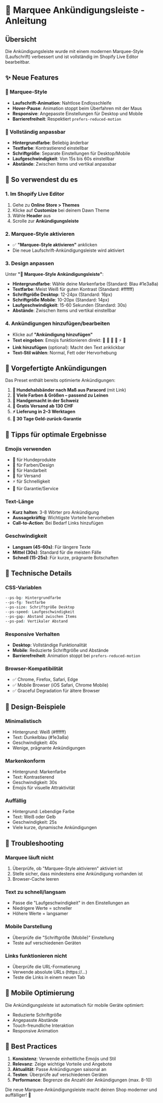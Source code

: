 # 🎨 Marquee Ankündigungsleiste - Anleitung

## Übersicht
Die Ankündigungsleiste wurde mit einem modernen Marquee-Style (Laufschrift) verbessert und ist vollständig im Shopify Live Editor bearbeitbar.

## ✨ Neue Features

### 🎯 Marquee-Style
- **Laufschrift-Animation**: Nahtlose Endlosschleife
- **Hover-Pause**: Animation stoppt beim Überfahren mit der Maus
- **Responsive**: Angepasste Einstellungen für Desktop und Mobile
- **Barrierefreiheit**: Respektiert `prefers-reduced-motion`

### 🎨 Vollständig anpassbar
- **Hintergrundfarbe**: Beliebig änderbar
- **Textfarbe**: Kontrastierend einstellbar
- **Schriftgröße**: Separate Einstellungen für Desktop/Mobile
- **Laufgeschwindigkeit**: Von 15s bis 60s einstellbar
- **Abstände**: Zwischen Items und vertikal anpassbar

## 🚀 So verwendest du es

### 1. Im Shopify Live Editor
1. Gehe zu **Online Store > Themes**
2. Klicke auf **Customize** bei deinem Dawn Theme
3. Wähle **Header** aus
4. Scrolle zur **Ankündigungsleiste**

### 2. Marquee-Style aktivieren
- ✅ **"Marquee-Style aktivieren"** anklicken
- Die neue Laufschrift-Ankündigungsleiste wird aktiviert

### 3. Design anpassen
Unter **"🎨 Marquee-Style Ankündigungsleiste"**:
- **Hintergrundfarbe**: Wähle deine Markenfarbe (Standard: Blau #1e3a8a)
- **Textfarbe**: Meist Weiß für guten Kontrast (Standard: #ffffff)
- **Schriftgröße Desktop**: 12-24px (Standard: 16px)
- **Schriftgröße Mobile**: 10-20px (Standard: 14px)
- **Laufgeschwindigkeit**: 15-60 Sekunden (Standard: 30s)
- **Abstände**: Zwischen Items und vertikal einstellbar

### 4. Ankündigungen hinzufügen/bearbeiten
- Klicke auf **"Ankündigung hinzufügen"**
- **Text eingeben**: Emojis funktionieren direkt: 🐾 🎨 🤲 🚚 ⚡ 🔄
- **Link hinzufügen** (optional): Macht den Text anklickbar
- **Text-Stil wählen**: Normal, Fett oder Hervorhebung

## 📝 Vorgefertigte Ankündigungen

Das Preset enthält bereits optimierte Ankündigungen:

1. **🐾 Hundehalsbänder nach Maß aus Paracord** (mit Link)
2. **🎨 Viele Farben & Größen – passend zu Leinen**
3. **🤲 Handgemacht in der Schweiz**
4. **🚚 Gratis Versand ab 130 CHF**
5. **⚡ Lieferung in 2–3 Werktagen**
6. **🔄 30 Tage Geld-zurück-Garantie**

## 🎯 Tipps für optimale Ergebnisse

### Emojis verwenden
- 🐾 für Hundeprodukte
- 🎨 für Farben/Design
- 🤲 für Handarbeit
- 🚚 für Versand
- ⚡ für Schnelligkeit
- 🔄 für Garantie/Service

### Text-Länge
- **Kurz halten**: 3-8 Wörter pro Ankündigung
- **Aussagekräftig**: Wichtigste Vorteile hervorheben
- **Call-to-Action**: Bei Bedarf Links hinzufügen

### Geschwindigkeit
- **Langsam (45-60s)**: Für längere Texte
- **Mittel (30s)**: Standard für die meisten Fälle
- **Schnell (15-25s)**: Für kurze, prägnante Botschaften

## 🔧 Technische Details

### CSS-Variablen
```css
--ps-bg: Hintergrundfarbe
--ps-fg: Textfarbe
--ps-size: Schriftgröße Desktop
--ps-speed: Laufgeschwindigkeit
--ps-gap: Abstand zwischen Items
--ps-pad: Vertikaler Abstand
```

### Responsive Verhalten
- **Desktop**: Vollständige Funktionalität
- **Mobile**: Reduzierte Schriftgröße und Abstände
- **Barrierefreiheit**: Animation stoppt bei `prefers-reduced-motion`

### Browser-Kompatibilität
- ✅ Chrome, Firefox, Safari, Edge
- ✅ Mobile Browser (iOS Safari, Chrome Mobile)
- ✅ Graceful Degradation für ältere Browser

## 🎨 Design-Beispiele

### Minimalistisch
- Hintergrund: Weiß (#ffffff)
- Text: Dunkelblau (#1e3a8a)
- Geschwindigkeit: 40s
- Wenige, prägnante Ankündigungen

### Markenkonform
- Hintergrund: Markenfarbe
- Text: Kontrastierend
- Geschwindigkeit: 30s
- Emojis für visuelle Attraktivität

### Auffällig
- Hintergrund: Lebendige Farbe
- Text: Weiß oder Gelb
- Geschwindigkeit: 25s
- Viele kurze, dynamische Ankündigungen

## 🐛 Troubleshooting

### Marquee läuft nicht
1. Überprüfe, ob "Marquee-Style aktivieren" aktiviert ist
2. Stelle sicher, dass mindestens eine Ankündigung vorhanden ist
3. Browser-Cache leeren

### Text zu schnell/langsam
- Passe die "Laufgeschwindigkeit" in den Einstellungen an
- Niedrigere Werte = schneller
- Höhere Werte = langsamer

### Mobile Darstellung
- Überprüfe die "Schriftgröße (Mobile)" Einstellung
- Teste auf verschiedenen Geräten

### Links funktionieren nicht
- Überprüfe die URL-Formatierung
- Verwende absolute URLs (https://...)
- Teste die Links in einem neuen Tab

## 📱 Mobile Optimierung

Die Ankündigungsleiste ist automatisch für mobile Geräte optimiert:
- Reduzierte Schriftgröße
- Angepasste Abstände
- Touch-freundliche Interaktion
- Responsive Animation

## 🎯 Best Practices

1. **Konsistenz**: Verwende einheitliche Emojis und Stil
2. **Relevanz**: Zeige wichtige Vorteile und Angebote
3. **Aktualität**: Passe Ankündigungen saisonal an
4. **Testen**: Überprüfe auf verschiedenen Geräten
5. **Performance**: Begrenze die Anzahl der Ankündigungen (max. 8-10)

Die neue Marquee-Ankündigungsleiste macht deinen Shop moderner und auffälliger! 🚀




